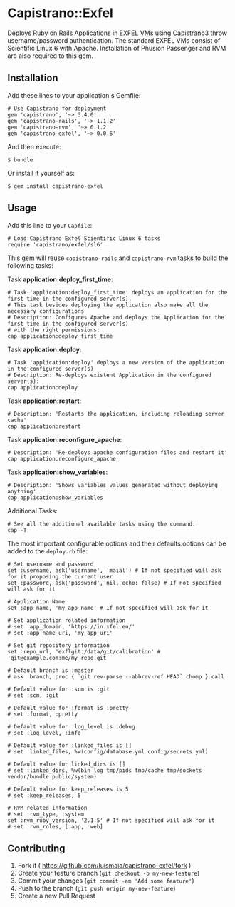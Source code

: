 # Capistrano::Exfel

Deploys Ruby on Rails Applications in EXFEL VMs using Capistrano3 throw username/password authentication.
The standard EXFEL VMs consist of Scientific Linux 6 with Apache.
Installation of Phusion Passenger and RVM are also required to this gem.

## Installation

Add these lines to your application's Gemfile:

    # Use Capistrano for deployment
    gem 'capistrano', '~> 3.4.0'
    gem 'capistrano-rails', '~> 1.1.2'
    gem 'capistrano-rvm', '~> 0.1.2'
    gem 'capistrano-exfel', '~> 0.0.6'

And then execute:

    $ bundle

Or install it yourself as:

    $ gem install capistrano-exfel

## Usage

Add this line to your `Capfile`:

    # Load Capistrano Exfel Scientific Linux 6 tasks
    require 'capistrano/exfel/sl6'

This gem will reuse `capistrano-rails` and `capistrano-rvm` tasks to build the following tasks:

Task **application:deploy_first_time**:

    # Task 'application:deploy_first_time' deploys an application for the first time in the configured server(s).
    # This task besides deploying the application also make all the necessary configurations
    # Description: Configures Apache and deploys the Application for the first time in the configured server(s)
    # with the right permissions:
    cap application:deploy_first_time

Task **application:deploy**:

    # Task 'application:deploy' deploys a new version of the application in the configured server(s)
    # Description: Re-deploys existent Application in the configured server(s):
    cap application:deploy

Task **application:restart**:

    # Description: 'Restarts the application, including reloading server cache'
    cap application:restart

Task **application:reconfigure_apache**:

    # Description: 'Re-deploys apache configuration files and restart it'
    cap application:reconfigure_apache

Task **application:show_variables**:

    # Description: 'Shows variables values generated without deploying anything'
    cap application:show_variables

Additional Tasks:

    # See all the additional available tasks using the command:
    cap -T

The most important configurable options and their defaults:options can be added to the `deploy.rb` file:

    # Set username and password
    set :username, ask('username', 'maial') # If not specified will ask for it proposing the current user
    set :password, ask('password', nil, echo: false) # If not specified will ask for it

    # Application Name
    set :app_name, 'my_app_name' # If not specified will ask for it

    # Set application related information
    # set :app_domain, 'https://in.xfel.eu/'
    # set :app_name_uri, 'my_app_uri'

    # Set git repository information
    set :repo_url, 'exflgit:/data/git/calibration' # 'git@example.com:me/my_repo.git'

    # Default branch is :master
    # ask :branch, proc { `git rev-parse --abbrev-ref HEAD`.chomp }.call

    # Default value for :scm is :git
    # set :scm, :git

    # Default value for :format is :pretty
    # set :format, :pretty

    # Default value for :log_level is :debug
    # set :log_level, :info

    # Default value for :linked_files is []
    # set :linked_files, %w(config/database.yml config/secrets.yml)

    # Default value for linked_dirs is []
    # set :linked_dirs, %w(bin log tmp/pids tmp/cache tmp/sockets vendor/bundle public/system)

    # Default value for keep_releases is 5
    # set :keep_releases, 5

    # RVM related information
    # set :rvm_type, :system
    set :rvm_ruby_version, '2.1.5' # If not specified will ask for it
    # set :rvm_roles, [:app, :web]

## Contributing

1. Fork it ( https://github.com/luismaia/capistrano-exfel/fork )
2. Create your feature branch (`git checkout -b my-new-feature`)
3. Commit your changes (`git commit -am 'Add some feature'`)
4. Push to the branch (`git push origin my-new-feature`)
5. Create a new Pull Request
